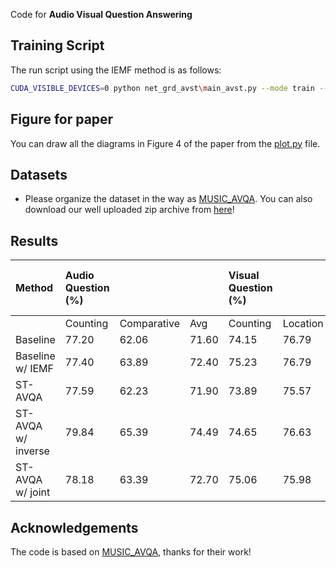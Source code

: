 Code for **Audio Visual Question Answering**



## Training Script

The run script using the IEMF method is as follows:

```bash
CUDA_VISIBLE_DEVICES=0 python net_grd_avst\main_avst.py --mode train --inverse
```



## Figure for paper

You can draw all the diagrams in Figure 4 of the paper from the [plot.py](./plot.py) file.



## Datasets

- Please organize the dataset in the way as [MUSIC_AVQA](https://github.com/GeWu-Lab/MUSIC-AVQA). You can also download our well uploaded zip archive from [here]()! 



## Results



| Method             | Audio Question (%) |             |       | Visual Question (%) |          |       | Audio-Visual Question (%) |          |          |             |          |       | Overall Avg. (%) |
| :----------------- | :----------------- | :---------- | :---- | :------------------ | :------- | :---- | :------------------------ | :------- | :------- | :---------- | :------- | :---- | :--------------- |
|                    | Counting           | Comparative | Avg   | Counting            | Location | Avg   | Existential               | Location | Counting | Comparative | Temporal | Avg   |                  |
| Baseline           | 77.20              | 62.06       | 71.60 | 74.15               | 76.79    | 75.48 | 81.71                     | 67.43    | 62.57    | 61.61       | 62.99    | 67.34 | 70.24            |
| Baseline w/ IEMF   | 77.40              | 63.89       | 72.40 | 75.23               | 76.79    | 76.02 | 82.11                     | 69.07    | 59.55    | 62.87       | 64.93    | 67.87 | 70.82            |
| ST-AVQA            | 77.59              | 62.23       | 71.90 | 73.89               | 75.57    | 74.74 | 82.81                     | 68.45    | 63.00    | 60.45       | 62.86    | 67.61 | 70.26            |
| ST-AVQA w/ inverse | 79.84              | 65.39       | 74.49 | 74.65               | 76.63    | 75.65 | 82.11                     | 69.47    | 62.68    | 62.51       | 64.20    | 68.33 | 71.36            |
| ST-AVQA w/ joint   | 78.18              | 63.39       | 72.70 | 75.06               | 75.98    | 75.53 | 82.91                     | 68.84    | 63.00    | 61.52       | 61.89    | 67.81 | 70.71            |





## Acknowledgements

The code is based on [MUSIC_AVQA](https://github.com/GeWu-Lab/MUSIC-AVQA), thanks for their work!
